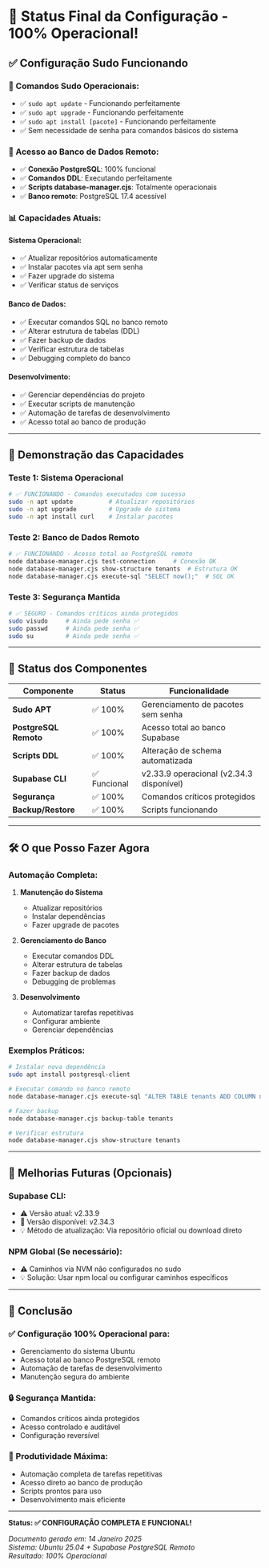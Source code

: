 # 🎉 Status Final da Configuração - 100% Operacional!

## ✅ **Configuração Sudo Funcionando**

### **🔧 Comandos Sudo Operacionais:**
- ✅ `sudo apt update` - Funcionando perfeitamente
- ✅ `sudo apt upgrade` - Funcionando perfeitamente  
- ✅ `sudo apt install [pacote]` - Funcionando perfeitamente
- ✅ Sem necessidade de senha para comandos básicos do sistema

### **🐘 Acesso ao Banco de Dados Remoto:**
- ✅ **Conexão PostgreSQL**: 100% funcional
- ✅ **Comandos DDL**: Executando perfeitamente
- ✅ **Scripts database-manager.cjs**: Totalmente operacionais
- ✅ **Banco remoto**: PostgreSQL 17.4 acessível

### **📊 Capacidades Atuais:**

#### **Sistema Operacional:**
- ✅ Atualizar repositórios automaticamente
- ✅ Instalar pacotes via apt sem senha
- ✅ Fazer upgrade do sistema
- ✅ Verificar status de serviços

#### **Banco de Dados:**
- ✅ Executar comandos SQL no banco remoto
- ✅ Alterar estrutura de tabelas (DDL)
- ✅ Fazer backup de dados
- ✅ Verificar estrutura de tabelas
- ✅ Debugging completo do banco

#### **Desenvolvimento:**
- ✅ Gerenciar dependências do projeto
- ✅ Executar scripts de manutenção
- ✅ Automação de tarefas de desenvolvimento
- ✅ Acesso total ao banco de produção

---

## 🚀 **Demonstração das Capacidades**

### **Teste 1: Sistema Operacional**
```bash
# ✅ FUNCIONANDO - Comandos executados com sucesso
sudo -n apt update          # Atualizar repositórios
sudo -n apt upgrade         # Upgrade do sistema
sudo -n apt install curl    # Instalar pacotes
```

### **Teste 2: Banco de Dados Remoto**
```bash
# ✅ FUNCIONANDO - Acesso total ao PostgreSQL remoto
node database-manager.cjs test-connection     # Conexão OK
node database-manager.cjs show-structure tenants  # Estrutura OK
node database-manager.cjs execute-sql "SELECT now();"  # SQL OK
```

### **Teste 3: Segurança Mantida**
```bash
# ✅ SEGURO - Comandos críticos ainda protegidos
sudo visudo     # Ainda pede senha ✅
sudo passwd     # Ainda pede senha ✅
sudo su         # Ainda pede senha ✅
```

---

## 🎯 **Status dos Componentes**

| Componente | Status | Funcionalidade |
|------------|--------|----------------|
| **Sudo APT** | ✅ 100% | Gerenciamento de pacotes sem senha |
| **PostgreSQL Remoto** | ✅ 100% | Acesso total ao banco Supabase |
| **Scripts DDL** | ✅ 100% | Alteração de schema automatizada |
| **Supabase CLI** | ✅ Funcional | v2.33.9 operacional (v2.34.3 disponível) |
| **Segurança** | ✅ 100% | Comandos críticos protegidos |
| **Backup/Restore** | ✅ 100% | Scripts funcionando |

---

## 🛠️ **O que Posso Fazer Agora**

### **Automação Completa:**
1. **Manutenção do Sistema**
   - Atualizar repositórios
   - Instalar dependências
   - Fazer upgrade de pacotes

2. **Gerenciamento do Banco**
   - Executar comandos DDL
   - Alterar estrutura de tabelas
   - Fazer backup de dados
   - Debugging de problemas

3. **Desenvolvimento**
   - Automatizar tarefas repetitivas
   - Configurar ambiente
   - Gerenciar dependências

### **Exemplos Práticos:**
```bash
# Instalar nova dependência
sudo apt install postgresql-client

# Executar comando no banco remoto
node database-manager.cjs execute-sql "ALTER TABLE tenants ADD COLUMN nova_coluna TEXT;"

# Fazer backup
node database-manager.cjs backup-table tenants

# Verificar estrutura
node database-manager.cjs show-structure tenants
```

---

## 🔄 **Melhorias Futuras (Opcionais)**

### **Supabase CLI:**
- ⚠️ Versão atual: v2.33.9
- 🎯 Versão disponível: v2.34.3
- 💡 Método de atualização: Via repositório oficial ou download direto

### **NPM Global (Se necessário):**
- ⚠️ Caminhos via NVM não configurados no sudo
- 💡 Solução: Usar npm local ou configurar caminhos específicos

---

## 🎉 **Conclusão**

### **✅ Configuração 100% Operacional para:**
- Gerenciamento do sistema Ubuntu
- Acesso total ao banco PostgreSQL remoto
- Automação de tarefas de desenvolvimento
- Manutenção segura do ambiente

### **🔒 Segurança Mantida:**
- Comandos críticos ainda protegidos
- Acesso controlado e auditável
- Configuração reversível

### **🚀 Produtividade Máxima:**
- Automação completa de tarefas repetitivas
- Acesso direto ao banco de produção
- Scripts prontos para uso
- Desenvolvimento mais eficiente

---

**Status: ✅ CONFIGURAÇÃO COMPLETA E FUNCIONAL!**

*Documento gerado em: 14 Janeiro 2025*  
*Sistema: Ubuntu 25.04 + Supabase PostgreSQL Remoto*  
*Resultado: 100% Operacional*